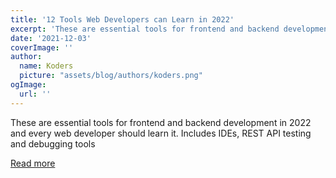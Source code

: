 ```yaml
---
title: '12 Tools Web Developers can Learn in 2022'
excerpt: 'These are essential tools for frontend and backend development in 2022 and every web developer should learn it. Includes IDEs, REST API testing and debugging tools'
date: '2021-12-03'
coverImage: ''
author:
  name: Koders
  picture: "assets/blog/authors/koders.png"
ogImage:
  url: ''
---
```


These are essential tools for frontend and backend development in 2022 and every web developer should learn it. Includes IDEs, REST API testing and debugging tools

[Read more](https://dev.to/javinpaul/12-tools-web-developers-can-learn-in-2022-3ia9)
